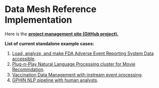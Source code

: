 # Data Mesh Reference Implementation

Here is the [**project management site (GitHub project).**](https://github.com/orgs/PHACDataHub/projects/11/views/1)

**List of current standalone example cases:**
1. [Load, analyze, and make FDA Adverse Event Reporting System Data accessible](./faers/doc/README.md).
2. [Plug-n-Play Natural Language Processing cluster for Movie Recommdation](./movie/doc/README.md).
3. [Vaccination Data Management with instream event processing](./usvdm/kafka_streams/README.md).
4. [GPHIN NLP pipeline with human analysts](./nlp_pipeline/README.md).
